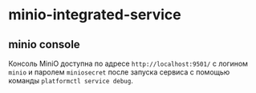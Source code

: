# minio-integrated-service

## minio console

Консоль MiniO доступна по адресе `http://localhost:9501/` с логином `minio` и
паролем `miniosecret` после запуска сервиса с помощью
команды `platformctl service debug`.
